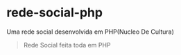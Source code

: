 # rede-social-php
Uma rede social desenvolvida em PHP(Nucleo De Cultura)

> Rede Social feita toda em PHP <br>
